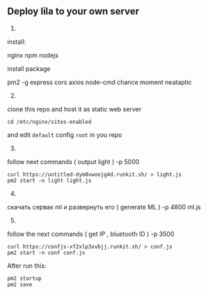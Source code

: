 ## Deploy lila to your own server

1.

install:

nginx
npm
nodejs

install package

pm2 -g
express
cors
axios
node-cmd
chance
moment
neataptic



2.

clone this repo and host it as static web server

```
cd /etc/nginx/sites-enabled
```
and edit `default` config `root` in you repo

3.

follow next commands ( output light ) -p 5000

```
curl https://untitled-dym8vwoojg4d.runkit.sh/ > light.js
pm2 start -n light light.js
```

4.
скачать сервак ml и развернуть его ( generate ML ) -p 4800
ml.js


5.

follow the next commands ( get IP , bluetooth ID ) -p 3500

```
curl https://confjs-xf2xlp3xvbjj.runkit.sh/ > conf.js
pm2 start -n conf conf.js

```

After run this:

```
pm2 startup
pm2 save
```
